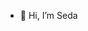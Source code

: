 - 👋 Hi, I’m Seda

<!---
sedsax-dev/sedsax-dev is a ✨ special ✨ repository because its `README.md` (this file) appears on your GitHub profile.
You can click the Preview link to take a look at your changes.
--->
